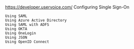 
https://developer.uservoice.com/
Configuring Single Sign-On

    Using SAML
    Using Azure Active Directory
    Using SAML with ADFS
    Using OKTA
    Using OneLogin
    Using JSON
    Using OpenID Connect

